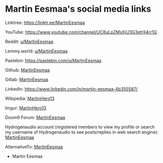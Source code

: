# Martin Eesmaa's social media links

Linktree: https://linktr.ee/MartinEesmaa

YouTube: https://www.youtube.com/channel/UC8uLpZMsXjU3G3etHj4rr1Q

Reddit: [u/MartinEesmaa](https://reddit.com/u/MartinEesmaa)

Lemmy.world: [u/MartinEesmaa](https://lemmy.world/u/MartinEesmaa)

Pastebin: https://pastebin.com/u/MartinEesmaa

Github: [MartinEesmaa](https://github.com/MartinEesmaa)

Gitlab: [MartinEesmaa](https://gitlab.com/MartinEesmaa)

LinkedIn: https://www.linkedin.com/in/martin-eesmaa-4b355587/

Wikipedia: [MartinHero13](https://en.wikipedia.org/wiki/User:MartinHero13)

Imgur: [MartinHero13](https://imgur.com/user/MartinHero13)

Doom9 Forum: [MartinEesmaa](https://forum.doom9.org/member.php?u=248978)

Hydrogenaudio account (registered members to view my profile or search my username of Hydrogenaudio to see posts/replies in web search engine): [MartinEesmaa](https://hydrogenaud.io/index.php?action=profile;u=160252)

AlternativeTo: [MartinEesmaa](https://alternativeto.net/user/martineesmaa/)

- Martin Eesmaa
